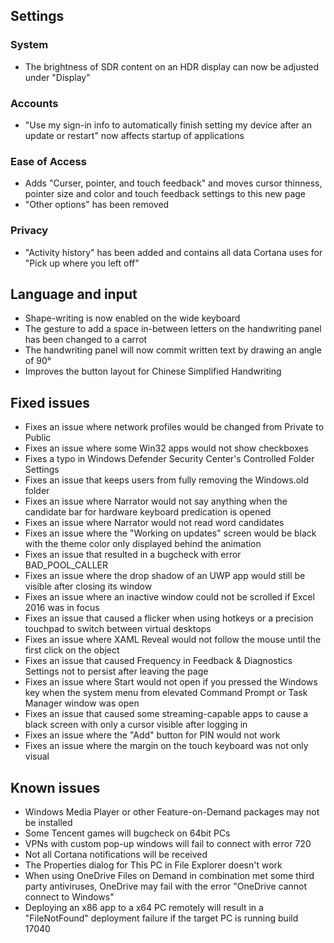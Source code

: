 ## Settings
### System
- The brightness of SDR content on an HDR display can now be adjusted under "Display"

### Accounts
- "Use my sign-in info to automatically finish setting my device after an update or restart" now affects startup of applications

### Ease of Access
- Adds "Curser, pointer, and touch feedback" and moves cursor thinness, pointer size and color and touch feedback settings to this new page
- "Other options" has been removed

### Privacy
- "Activity history" has been added and contains all data Cortana uses for "Pick up where you left off"

## Language and input
- Shape-writing is now enabled on the wide keyboard
- The gesture to add a space in-between letters on the handwriting panel has been changed to a carrot
- The handwriting panel will now commit written text by drawing an angle of 90°
- Improves the button layout for Chinese Simplified Handwriting

## Fixed issues
- Fixes an issue where network profiles would be changed from Private to Public
- Fixes an issue where some Win32 apps would not show checkboxes
- Fixes a typo in Windows Defender Security Center's Controlled Folder Settings
- Fixes an issue that keeps users from fully removing the Windows.old folder
- Fixes an issue where Narrator would not say anything when the candidate bar for hardware keyboard predication is opened
- Fixes an issue where Narrator would not read word candidates
- Fixes an issue where the "Working on updates" screen would be black with the theme color only displayed behind the animation
- Fixes an issue that resulted in a bugcheck with error BAD_POOL_CALLER
- Fixes an issue where the drop shadow of an UWP app would still be visible after closing its window
- Fixes an issue where an inactive window could not be scrolled if Excel 2016 was in focus
- Fixes an issue that caused a flicker when using hotkeys or a precision touchpad to switch between virtual desktops
- Fixes an issue where XAML Reveal would not follow the mouse until the first click on the object
- Fixes an issue that caused Frequency in Feedback & Diagnostics Settings not to persist after leaving the page
- Fixes an issue where Start would not open if you pressed the Windows key when the system menu from elevated Command Prompt or Task Manager window was open
- Fixes an issue that caused some streaming-capable apps to cause a black screen with only a cursor visible after logging in
- Fixes an issue where the "Add" button for PIN would not work
- Fixes an issue where the margin on the touch keyboard was not only visual

## Known issues
- Windows Media Player or other Feature-on-Demand packages may not be installed
- Some Tencent games will bugcheck on 64bit PCs
- VPNs with custom pop-up windows will fail to connect with error 720
- Not all Cortana notifications will be received
- The Properties dialog for This PC in File Explorer doesn't work
- When using OneDrive Files on Demand in combination met some third party antiviruses, OneDrive may fail with the error "OneDrive cannot connect to Windows"
- Deploying an x86 app to a x64 PC remotely will result in a "FileNotFound" deployment failure if the target PC is running build 17040